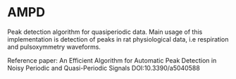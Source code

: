 AMPD
====
Peak detection algorithm for quasiperiodic data. Main usage of this
implementation is detection of peaks in rat physiological data, i.e
respiration and pulsoxymmetry waveforms.

Reference paper:
An Efficient Algorithm for Automatic Peak Detection in Noisy
Periodic and Quasi-Periodic Signals
DOI:10.3390/a5040588

